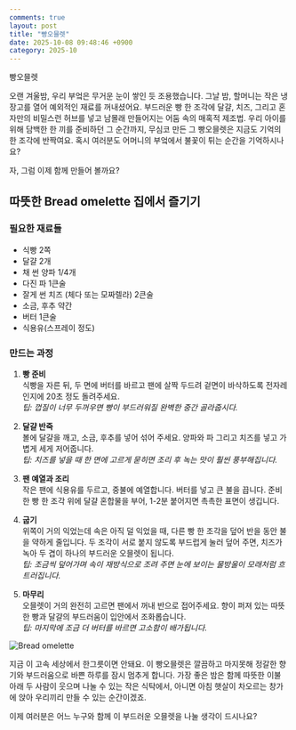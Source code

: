 ```yaml
---
comments: true
layout: post
title: "빵오믈렛"
date: 2025-10-08 09:48:46 +0900
category: 2025-10
---
```


빵오믈렛  

오랜 겨울밤, 우리 부엌은 무거운 눈이 쌓인 듯 조용했습니다. 그날 밤, 할머니는 작은 냉장고를 열어 예외적인 재료를 꺼내셨어요. 부드러운 빵 한 조각에 달걀, 치즈, 그리고 혼자만의 비밀스런 허브를 넣고 남몰래 만들어지는 어둠 속의 매혹적 제조법. 우리 아이를 위해 담백한 한 끼를 준비하던 그 순간까지, 무심코 만든 그 빵오믈렛은 지금도 기억의 한 조각에 반짝여요. 혹시 여러분도 어머니의 부엌에서 불꽃이 튀는 순간을 기억하시나요?  

자, 그럼 이제 함께 만들어 볼까요?  

## 따뜻한 Bread omelette 집에서 즐기기  

### 필요한 재료들  
- 식빵 2쪽  
- 달걀 2개  
- 채 썬 양파 1/4개  
- 다진 파 1큰술  
- 잘게 썬 치즈 (체다 또는 모짜렐라) 2큰술  
- 소금, 후추 약간  
- 버터 1큰술  
- 식용유(스프레이 정도)  

### 만드는 과정  

1. **빵 준비**  
   식빵을 자른 뒤, 두 면에 버터를 바르고 팬에 살짝 두드려 겉면이 바삭하도록 전자레인지에 20초 정도 돌려주세요.  
   *팁: 껍질이 너무 두꺼우면 빵이 부드러워질 완벽한 중간 골라줍시다.*

2. **달걀 반죽**  
   볼에 달걀을 깨고, 소금, 후추를 넣어 섞어 주세요. 양파와 파 그리고 치즈를 넣고 가볍게 세게 저어줍니다.  
   *팁: 치즈를 넣을 때 한 면에 고르게 묻히면 조리 후 녹는 맛이 훨씬 풍부해집니다.*

3. **팬 예열과 조리**  
   작은 팬에 식용유를 두르고, 중불에 예열합니다. 버터를 넣고 큰 불을 끕니다. 준비한 빵 한 조각 위에 달걀 혼합물을 부어, 1-2분 붙어지면 촉촉한 표면이 생깁니다.  

4. **굽기**  
   위쪽이 거의 익었는데 속은 아직 덜 익었을 때, 다른 빵 한 조각을 덮어 반을 동안 불을 약하게 줄입니다. 두 조각이 서로 붙지 않도록 부드럽게 눌러 덮어 주면, 치즈가 녹아 두 겹이 하나의 부드러운 오믈렛이 됩니다.  
   *팁: 조금씩 덮어가며 속이 재방식으로 조려 주면 눈에 보이는 물방울이 모래처럼 흐트러집니다.*

5. **마무리**  
   오믈렛이 거의 완전히 고르면 팬에서 꺼내 반으로 접어주세요. 향이 퍼져 있는 따뜻한 빵과 달걀의 부드러움이 입안에서 조화롭습니다.  
   *팁: 마지막에 조금 더 버터를 바르면 고소함이 배가됩니다.*

![Bread omelette](https://www.themealdb.com/images/media/meals/hqaejl1695738653.jpg)

지금 이 고속 세상에서 한그릇이면 안돼요. 이 빵오믈렛은 깔끔하고 마지못해 정갈한 향기와 부드러움으로 바쁜 하루를 잠시 멈추게 합니다. 가장 좋은 밤은 함께 따뜻한 이불 아래 두 사람이 웃으며 나눌 수 있는 작은 식탁에서, 아니면 아침 햇살이 차오르는 창가에 앉아 우리끼리 만들 수 있는 순간이겠죠.  

이제 여러분은 어느 누구와 함께 이 부드러운 오믈렛을 나눌 생각이 드시나요?